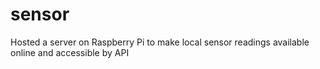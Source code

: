 # sensor
Hosted a server on Raspberry Pi to make local sensor readings available online and accessible by
API

